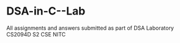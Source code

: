 # DSA-in-C--Lab
All assignments and answers submitted as part of DSA Laboratory CS2094D S2 CSE NITC
